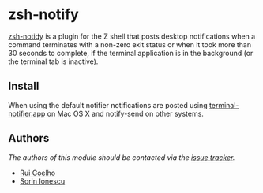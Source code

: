 zsh-notify
====

[zsh-notidy][1] is a plugin for the Z shell that posts desktop notifications when a command terminates with a non-zero exit status or when it took more than 30 seconds to complete, if the terminal application is in the background (or the terminal tab is inactive).

Install
-------

When using the default notifier notifications are posted using [terminal-notifier.app][2] on Mac OS X and notify-send on other systems.

Authors
-------

*The authors of this module should be contacted via the [issue tracker][3].*

  - [Rui Coelho](https://github.com/rjcoelho)
  - [Sorin Ionescu](https://github.com/sorin-ionescu)

[1]: https://github.com/marzocchi/zsh-notify
[2]: https://github.com/alloy/terminal-notifier
[3]: https://github.com/sorin-ionescu/prezto/issues
